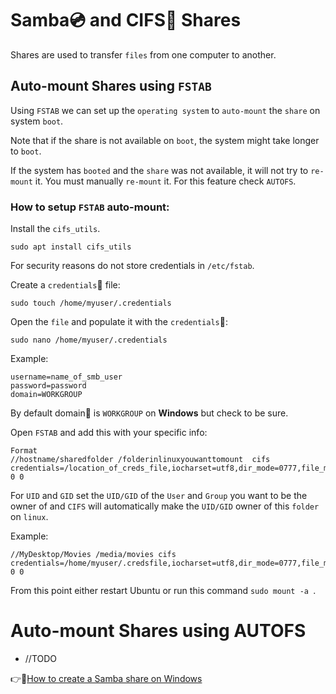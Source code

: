 # Samba:cd: and CIFS:dvd: Shares

Shares are used to transfer `files` from one computer to another.

## Auto-mount Shares using `FSTAB`

Using `FSTAB` we can set up the `operating system` to `auto-mount` the `share` on system `boot`.

Note that if the share is not available on `boot`, the system might take longer to `boot`.

If the system has `booted` and the `share` was not available, it will not try to `re-mount` it.
You must manually `re-mount` it. For this feature check `AUTOFS`.


### How to setup `FSTAB` auto-mount:

Install the `cifs_utils`.
```
sudo apt install cifs_utils
```

For security reasons do not store credentials in `/etc/fstab`.

Create a `credentials`:key: file:
```
sudo touch /home/myuser/.credentials 
```

Open the `file` and populate it with the `credentials`:key::
```
sudo nano /home/myuser/.credentials
```

Example:
```
username=name_of_smb_user
password=password
domain=WORKGROUP
```
By default domain:office: is `WORKGROUP` on **Windows** but check to be sure.

Open `FSTAB` and add this with your specific info:
```
Format
//hostname/sharedfolder /folderinlinuxyouwanttomount  cifs credentials=/location_of_creds_file,iocharset=utf8,dir_mode=0777,file_mode=0777,uid=998,gid=998 0 0
```

For `UID` and `GID` set the `UID/GID` of the `User` and `Group` you want to be the owner of
and `CIFS` will automatically make the `UID/GID` owner of this `folder` on `linux`.
  
Example:  
```
//MyDesktop/Movies /media/movies cifs credentials=/home/myuser/.credsfile,iocharset=utf8,dir_mode=0777,file_mode=0777,uid=998,gid=998 0 0
```

From this point either restart Ubuntu or run this command `sudo mount -a `.


# Auto-mount Shares using AUTOFS

* //TODO



:point_right::link:[How to create a Samba share on Windows](TODO)